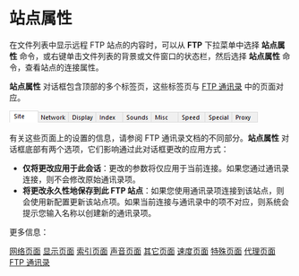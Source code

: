 # 站点属性

在文件列表中显示远程 FTP 站点的内容时，可以从 **FTP** 下拉菜单中选择 **站点属性** 命令，或右键单击文件列表的背景或文件窗口的状态栏，然后选择 **站点属性** 命令，查看站点的连接属性。

**站点属性** 对话框包含顶部的多个标签页，这些标签页与 [FTP 通讯录](ftp_address_book/README.zh.md) 中的页面对应。

![](/Manual/images/media/ftp_addressbook_tabs.png)

有关这些页面上的设置的信息，请参阅 FTP 通讯录文档的不同部分。**站点属性** 对话框底部有两个选项，它们影响通过此对话框更改的应用方式：

- **仅将更改应用于此会话**：更改的参数将仅应用于当前连接。如果您通过通讯录连接，则不会修改原始通讯录项。
- **将更改永久性地保存到此 FTP 站点**：如果您使用通讯录项连接到该站点，则会使用新配置更新该站点项。如果当前连接与通讯录中的项不对应，则系统会提示您输入名称以创建新的通讯录项。

更多信息：

[网络页面](ftp_address_book/network_page.zh.md)
[显示页面](ftp_address_book/display_page.zh.md)
[索引页面](ftp_address_book/index_page.zh.md)
[声音页面](ftp_address_book/sounds_page.zh.md)
[其它页面](ftp_address_book/misc_page.zh.md)
[速度页面](ftp_address_book/speed_page.zh.md)
[特殊页面](ftp_address_book/special_page.zh.md)
[代理页面](ftp_address_book/proxy_page.zh.md)
[FTP 通讯录](ftp_address_book/README.zh.md)